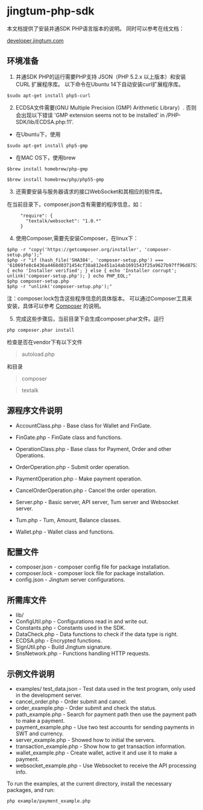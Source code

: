 # jingtum-php-sdk

本文档提供了安装井通SDK PHP语言版本的说明。
同时可以参考在线文档：

[developer.jingtum.com](http://developer.jingtum.com)

## 环境准备

1.  井通SDK PHP的运行需要PHP支持 JSON（PHP 5.2.x 以上版本）和安装 CURL 扩展程序库。
以下命令在Ubuntu 14下自动安装curl扩展程序库。
```
$sudo apt-get install php5-curl
```
2.  ECDSA文件需要(GNU Multiple Precision (GMP) Arithmetic Library）.
否则会出现以下错误
'GMP extension seems not to be installed' in /PHP-SDK/lib/ECDSA.php:11'.

- 在Ubuntu下，使用
```
$sudo apt-get install php5-gmp
```
- 在MAC OS下，使用brew
```
$brew install homebrew/php-gmp

$brew install homebrew/php/php55-gmp
```
3.  还需要安装与服务器请求的接口WebSocket和其相应的软件库。

在当前目录下，composer.json含有需要的程序信息，如：
```
     "require": {
       "textalk/websocket": "1.0.*"
     }
```

4.  使用Composer,需要先安装Composer，在linux下：
```
$php -r "copy('https://getcomposer.org/installer', 'composer-setup.php');"
$php -r "if (hash_file('SHA384', 'composer-setup.php') === '61069fe8c6436a4468d0371454cf38a812e451a14ab1691543f25a9627b97ff96d8753d92a00654c21e2212a5ae1ff36') { echo 'Installer verified'; } else { echo 'Installer corrupt'; unlink('composer-setup.php'); } echo PHP_EOL;"
$php composer-setup.php
$php -r "unlink('composer-setup.php');"
```
注：composer.lock包含这些程序信息的具体版本。
  可以通过Composer工具来安装，具体可以参考
  [Composer](https://getcomposer.org/)
  的说明。

5.  完成这些步骤后，当前目录下会生成composer.phar文件。运行
```
php composer.phar install
```
检查是否在vendor下有以下文件

>autoload.php

和目录

>composer

>textalk


## 源程序文件说明
- AccountClass.php   - Base class for Wallet and FinGate.
- FinGate.php        - FinGate class and functions.
- OperationClass.php       - Base class for Payment, Order and other Operations.
- OrderOperation.php       - Submit order operation.
- PaymentOperation.php     - Make payment operation.
- CancelOrderOperation.php - Cancel the order operation.

- Server.php         - Basic server, API server, Tum server
                     and Websocket server.
- Tum.php            - Tum, Amount, Balance classes.
- Wallet.php         - Wallet class and functions.


## 配置文件
- composer.json      - composer config file for package installation.
- composer.lock      - composer lock file for package installation.
- config.json        - Jingtum server configurations.


## 所需库文件
- lib/
- ConfigUtil.php     - Configurations read in and write out.
- Constants.php      - Constants used in the SDK.
- DataCheck.php      - Data functions to check if the data type is right.
- ECDSA.php          - Encrypted functions.
- SignUtil.php       - Build Jingtum signature.
- SnsNetwork.php     - Functions handling HTTP requests.


## 示例文件说明
- examples/
test_data.json          - Test data used in the test program, only 
                          used in the development server.
- cancel_order.php        - Order submit and cancel.
- order_example.php       - Order submit and check the status.
- path_example.php        - Search for payment path then use the payment
                          path to make a payment.
- payment_example.php     - Use two test accounts for sending payments
                          in SWT and currency.
- server_example.php      - Showed how to initial the servers.
- transaction_example.php - Show how to get transaction information.
- wallet_example.php      - Create wallet, active it and use it to make
                          a payment.
- websocket_example.php   - Use Websocket to receive the API processing info.


To run the examples, at the current directory,
install the necessary packages, and run:
```
php example/payment_example.php
```
